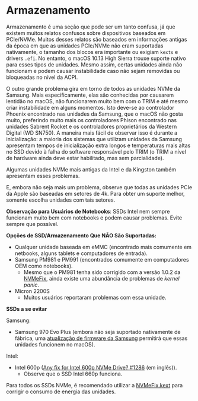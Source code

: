 # Armazenamento

Armazenamento é uma seção que pode ser um tanto confusa, já que existem muitos relatos confusos sobre dispositivos baseados em PCIe/NVMe. Muitos desses relatos são baseados em informações antigas da época em que as unidades PCIe/NVMe não eram suportadas nativamente, o tamanho dos blocos era importante ou exigiam `kexts` e drivers `.efi`. No entanto, o macOS 10.13 High Sierra trouxe suporte nativo para esses tipos de unidades. Mesmo assim, certas unidades ainda não funcionam e podem causar instabilidade caso não sejam removidas ou bloqueadas no nível da ACPI.

O outro grande problema gira em torno de todos as unidades NVMe da Samsung. Mais especificamente, elas são conhecidas por causarem lentidão no macOS, não funcionarem muito bem com o TRIM e até mesmo criar instabilidade em alguns momentos. Isto deve-se ao controlador Phoenix encontrado nas unidades da Samsung, que o macOS não gosta muito, preferindo muito mais os controladores Phison encontrado nas unidades Sabrent Rocket e os controladores proprietários da Western Digital (WD SN750). A maneira mais fácil de observar isso é durante a inicialização: a maioria dos sistemas que utilizam unidades da Samsung apresentam tempos de inicialização extra longos e temperaturas mais altas no SSD devido à falha do software responsável pelo TRIM (o TRIM a nível de hardware ainda deve estar habilitado, mas sem parcialidade).

Algumas unidades NVMe mais antigas da Intel e da Kingston também apresentam esses problemas.

E, embora não seja mais um problema, observe que todas as unidades PCIe da Apple são baseadas em setores de 4k. Para obter um suporte melhor, somente escolha unidades com tais setores.

**Observação para Usuários de Notebooks**: SSDs Intel nem sempre funcionam muito bem com notebooks e podem causar problemas. Evite sempre que possível.

**Opções de SSD/Armazenamento Que NÃO São Suportadas:**

* Qualquer unidade baseada em eMMC (encontrado mais comumente em netbooks, alguns tablets e computadores de entrada).
* Samsung PM981 e PM991 (encontrados comumente em computadores OEM como notebooks).
  * Mesmo que o PM981 tenha sido corrigido com a versão 1.0.2 da [NVMeFix](https://github.com/acidanthera/NVMeFix/releases), ainda existe uma abundância de problemas de *kernel panic*.
* Micron 2200S
  * Muitos usuários reportaram problemas com essa unidade.

**SSDs a se evitar**

Samsung:

* Samsung 970 Evo Plus (embora não seja suportado nativamente de fábrica, uma [atualização de firmware da Samsung](https://www.samsung.com/semiconductor/minisite/ssd/download/tools/) permitirá que essas unidades funcionem no macOS).

Intel:

* Intel 600p ([Any fix for Intel 600p NVMe Drive? #1286](https://github.com/acidanthera/bugtracker/issues/1286) (em inglês)).
  * Observe que o SSD Intel 660p funciona.

Para todos os SSDs NVMe, é recomendado utilizar a [NVMeFix.kext](https://github.com/acidanthera/NVMeFix) para corrigir o consumo de energia das unidades.
